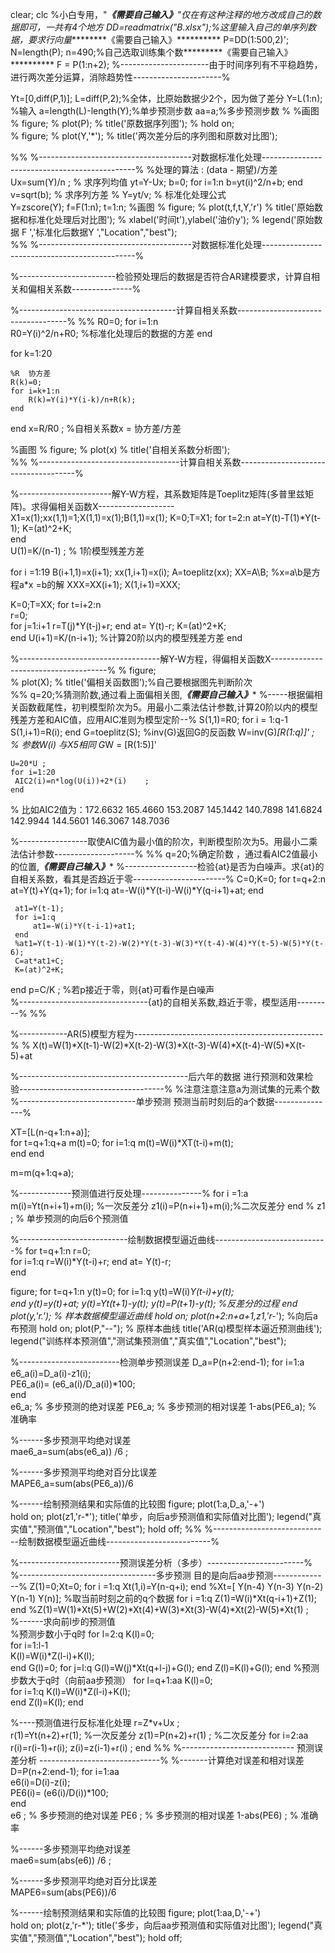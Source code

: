 clear; clc
%小白专用，"*********《需要自己输入》**********"仅在有这种注释的地方改成自己的数据即可，一共有4个地方
DD=readmatrix("B.xlsx");%这里输入自己的单序列数据，要求行向量*********《需要自己输入》**********
P=DD(1:500,2)';
N=length(P);
n=490;%自己选取训练集个数*********《需要自己输入》**********
F = P(1:n+2);
%----------------------由于时间序列有不平稳趋势，进行两次差分运算，消除趋势性----------------------% 
 
Yt=[0,diff(P,1)];
L=diff(P,2);%全体，比原始数据少2个，因为做了差分 
Y=L(1:n); %输入
a=length(L)-length(Y);%单步预测步数
aa=a;%多步预测步数
% %画图
% figure; 
% plot(P); 
% title('原数据序列图'); 
% hold on;   
% figure;
% plot(Y,'*'); 
% title('两次差分后的序列图和原数对比图'); 
  
%%
%--------------------------------------对数据标准化处理----------------------------------------------% 
%处理的算法 : (data - 期望)/方差
Ux=sum(Y)/n  ;                         % 求序列均值 
yt=Y-Ux; 
b=0; 
for i=1:n 
   b=yt(i)^2/n+b; 
end 
 v=sqrt(b);                          % 求序列方差 
% Y=yt/v;                            % 标准化处理公式  
Y=zscore(Y);
f=F(1:n);
t=1:n;
%画图
% figure; 
% plot(t,f,t,Y,'r') 
% title('原始数据和标准化处理后对比图'); 
% xlabel('时间t'),ylabel('油价y'); 
% legend('原始数据 F ','标准化后数据Y ',"Location","best");   
%%
%--------------------------------------对数据标准化处理----------------------------------------------% 
 
 
%------------------------检验预处理后的数据是否符合AR建模要求，计算自相关和偏相关系数---------------% 
 
%---------------------------------------计算自相关系数-----------------------------------% 
%%
R0=0;
for i=1:n  
     R0=Y(i)^2/n+R0;   %标准化处理后的数据的方差
end 
 
for k=1:20 
    
    %R  协方差   
    R(k)=0; 
    for i=k+1:n
        R(k)=Y(i)*Y(i-k)/n+R(k);   
    end 
end 
x=R/R0       ;               %自相关系数x = 协方差/方差
 
%画图
% figure; 
% plot(x) 
% title('自相关系数分析图');  
%%
%-----------------------------------计算自相关系数-------------------------------------% 
 
%-----------------------解Y-W方程，其系数矩阵是Toeplitz矩阵(多普里兹矩阵)。求得偏相关函数X-------------------
X1=x(1);xx(1,1)=1;X(1,1)=x(1);B(1,1)=x(1);
K=0;T=X1; 
for t=2:n 
    at=Y(t)-T(1)*Y(t-1); 
    K=(at)^2+K;  
end                         
  U(1)=K/(n-1)   ;                      % 1阶模型残差方差            
   
for i =1:19
B(i+1,1)=x(i+1);
xx(1,i+1)=x(i);
A=toeplitz(xx);
XX=A\B;     %x=a\b是方程a*x =b的解
XXX=XX(i+1);
X(1,i+1)=XXX;
 
K=0;T=XX;
   for t=i+2:n                                                       
       r=0;  
       for j=1:i+1 
           r=T(j)*Y(t-j)+r; 
       end 
       at= Y(t)-r; 
       K=(at)^2+K;  
    end 
    U(i+1)=K/(n-i+1); %计算20阶以内的模型残差方差
end
 
%-----------------------------------解Y-W方程，得偏相关函数X-------------------------------------% 
% figure;  
% plot(X); 
% title('偏相关函数图');%自己要根据图先判断阶次   
%%
q=20;%猜测阶数,通过看上面偏相关图,*********《需要自己输入》**********
%-----根据偏相关函数截尾性，初判模型阶次为5。用最小二乘法估计参数,计算20阶以内的模型残差方差和AIC值，应用AIC准则为模型定阶--% 
S(1,1)=R0;
for i = 1:q-1
    S(1,i+1)=R(i);
end 
   G=toeplitz(S); 
   %inv(G)返回G的反函数
   W=inv(G)*[R(1:q)]'    ;                  % 参数W(i) 与X5相同  G*W = [R(1:5)]'
              
    U=20*U ;
    for i=1:20 
     AIC2(i)=n*log(U(i))+2*(i)    ;  
    end
% 比如AIC2值为：172.6632  165.4660  153.2087  145.1442  140.7898  141.6824  142.9944  144.5601  146.3067  148.7036 
 
    
%-----------------取使AIC值为最小值的阶次，判断模型阶次为5。用最小二乘法估计参数--------------------% 
%%
q=20;%确定阶数 ，通过看AIC2值最小的位置,*********《需要自己输入》********** 
%------------------检验{at}是否为白噪声。求{at}的自相关系数，看其是否趋近于零-----------------------% 
   C=0;K=0; 
 for t=q+2:n 
     at=Y(t)+Y(q+1);
     for i=1:q
     at=-W(i)*Y(t-i)-W(i)*Y(q-i+1)+at;
     end
 
     at1=Y(t-1);
     for i=1:q
         at1=-W(i)*Y(t-i-1)+at1;
     end
     %at1=Y(t-1)-W(1)*Y(t-2)-W(2)*Y(t-3)-W(3)*Y(t-4)-W(4)*Y(t-5)-W(5)*Y(t-6); 
     C=at*at1+C; 
     K=(at)^2+K;  
end 
 p=C/K       ;       %若p接近于零，则{at}可看作是白噪声                  
 %--------------------------------{at}的自相关系数,趋近于零，模型适用---------% 
 %% 
  
 %------------AR(5)模型方程为-----------------------------------------------% 
  % X(t)=W(1)*X(t-1)-W(2)*X(t-2)-W(3)*X(t-3)-W(4)*X(t-4)-W(5)*X(t-5)+at 
  
  
%------------------------------------------后六年的数据 进行预测和效果检验------------------------------------% 
  %注意注意注意a为测试集的元素个数
%-----------------------------单步预测  预测当前时刻后的a个数据---------------% 
 
XT=[L(n-q+1:n+a)];  
 for t=q+1:q+a 
    m(t)=0; 
    for i=1:q 
       m(t)=W(i)*XT(t-i)+m(t);   
    end 
 end 
 
 m=m(q+1:q+a); 
   
 %-------------预测值进行反处理---------------% 
 for i =1:a
     m(i)=Yt(n+i+1)+m(i); %一次反差分
     z1(i)=P(n+i+1)+m(i);%二次反差分 
 end
%   z1          ;                                     % 单步预测的向后6个预测值
 
 %---------------------------绘制数据模型逼近曲线----------------------------% 
 for  t=q+1:n 
    r=0;  
    for i=1:q 
       r=W(i)*Y(t-i)+r; 
    end 
    at= Y(t)-r;     
end  
 
figure; 
for t=q+1:n 
   y(t)=0; 
   for i=1:q 
      y(t)=W(i)*Y(t-i)+y(t);   
   end 
   y(t)=y(t)+at; 
   y(t)=Yt(t+1)-y(t); 
   y(t)=P(t+1)-y(t); %反差分的过程
end 
plot(y,'r.');                    % 样本数据模型逼近曲线 
hold on; 
plot(n+2:n+a+1,z1,'r-*');  %向后a布预测
hold on; 
plot(P,"--");                     % 原样本曲线 
title('AR(q)模型样本逼近预测曲线'); 
legend("训练样本预测值","测试集预测值","真实值","Location","best");
 
 
%-------------------------检测单步预测误差
D_a=P(n+2:end-1);
 for i=1:a                                          
     e6_a(i)=D_a(i)-z1(i);  
     PE6_a(i)= (e6_a(i)/D_a(i))*100;                                                         
 end  
 e6_a;                                                % 多步预测的绝对误差 
  PE6_a;                                              % 多步预测的相对误差 
 1-abs(PE6_a);                                          % 准确率 
    
%------多步预测平均绝对误差                                           
mae6_a=sum(abs(e6_a)) /6 ;  
   
%------多步预测平均绝对百分比误差                                           
MAPE6_a=sum(abs(PE6_a))/6 
 
%------绘制预测结果和实际值的比较图 
figure; 
plot(1:a,D_a,'-+')                      
hold on; 
plot(z1,'r-*'); 
title('单步，向后a步预测值和实际值对比图'); 
legend("真实值","预测值","Location","best");
hold off;
%%
%-----------------------------绘制数据模型逼近曲线--------------------------%  
   
%-------------------------预测误差分析（多步）------------------------%  
%----------------------------------多步预测 目的是向后aa步预测--------------% 
Z(1)=0;Xt=0;
for i =1:q
    Xt(1,i)=Y(n-q+i);
end
%Xt=[ Y(n-4) Y(n-3) Y(n-2) Y(n-1) Y(n)];           %取当前时刻之前的q个数据 
for i =1:q
    Z(1)=W(i)*Xt(q-i+1)+Z(1);
end
%Z(1)=W(1)*Xt(5)+W(2)*Xt(4)+W(3)*Xt(3)-W(4)*Xt(2)-W(5)*Xt(1)       ;                           
%------求向前l步的预测值  
  %预测步数小于q时 
 for l=2:q 
     K(l)=0;  
    for i=1:l-1   
       K(l)=W(i)*Z(l-i)+K(l);  
    end 
    G(l)=0; 
    for j=l:q 
        G(l)=W(j)*Xt(q+l-j)+G(l); 
    end 
    Z(l)=K(l)+G(l); 
 end 
 %预测步数大于q时（向前aa步预测） 
  for l=q+1:aa 
      K(l)=0;  
      for i=1:q 
          K(l)=W(i)*Z(l-i)+K(l);  
      end 
      Z(l)=K(l); 
  end 
 
 %----预测值进行反标准化处理 
 r=Z*v+Ux            ;       
 r(1)=Yt(n+2)+r(1);           %一次反差分 
 z(1)=P(n+2)+r(1)  ;           %二次反差分 
 for i=2:aa 
     r(i)=r(i-1)+r(i); 
     z(i)=z(i-1)+r(i)   ;
 end 
%% 
%---------------------------- 预测误差分析 ------------------------------% 
%-------计算绝对误差和相对误差  
D=P(n+2:end-1);
 for i=1:aa                                          
     e6(i)=D(i)-z(i);  
     PE6(i)= (e6(i)/D(i))*100;                                                         
 end  
 e6      ;                                          % 多步预测的绝对误差
  PE6    ;                                          % 多步预测的相对误差 
 1-abs(PE6)  ;                                        % 准确率 
    
%------多步预测平均绝对误差                                           
mae6=sum(abs(e6)) /6  ; 
   
%------多步预测平均绝对百分比误差                                           
MAPE6=sum(abs(PE6))/6 
 
%------绘制预测结果和实际值的比较图 
figure; 
plot(1:aa,D,'-+')                      
hold on; 
plot(z,'r-*'); 
title('多步，向后aa步预测值和实际值对比图'); 
legend("真实值","预测值","Location","best");
hold off;
